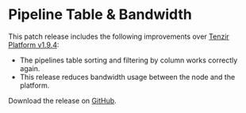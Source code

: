 # Pipeline Table & Bandwidth

This patch release includes the following improvements over [Tenzir Platform v1.9.4](https://github.com/tenzir/platform/releases/tag/v1.9.4):

* The pipelines table sorting and filtering by column works correctly again.
* This release reduces bandwidth usage between the node and the platform.

Download the release on [GitHub](https://github.com/tenzir/platform/releases/tag/v1.9.5).